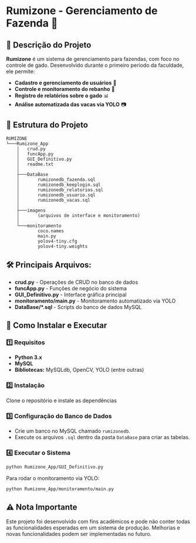 # Rumizone - Gerenciamento de Fazenda 🐄

## 📌 Descrição do Projeto

**Rumizone** é um sistema de gerenciamento para fazendas, com foco no controle de gado. Desenvolvido durante o primeiro período da faculdade, ele permite:

- **Cadastro e gerenciamento de usuários** 👥
- **Controle e monitoramento do rebanho** 🐂
- **Registro de relatórios sobre o gado** 📊
- **Análise automatizada das vacas via YOLO** 📷

## 📂 Estrutura do Projeto

```
RUMIZONE
└───Rumizone_App
    │   crud.py
    │   funcApp.py
    │   GUI_Definitivo.py
    │   readme.txt
    │
    ├───DataBase
    │       rumizonedb_fazenda.sql
    │       rumizonedb_keeplogin.sql
    │       rumizonedb_relatorios.sql
    │       rumizonedb_usuario.sql
    │       rumizonedb_vacas.sql
    │
    ├───imagens
    │       (arquivos de interface e monitoramento)
    │
    └───monitoramento
            coco.names
            main.py
            yolov4-tiny.cfg
            yolov4-tiny.weights
```

## 🛠 Principais Arquivos:

- **crud.py** - Operações de CRUD no banco de dados
- **funcApp.py** - Funções de negócio do sistema
- **GUI\_Definitivo.py** - Interface gráfica principal
- **monitoramento/main.py** - Monitoramento automatizado via YOLO
- **DataBase/\*.sql** - Scripts do banco de dados MySQL

## 🚀 Como Instalar e Executar

### 1️⃣ Requisitos

- **Python 3.x**
- **MySQL**
- **Bibliotecas:** MySQLdb, OpenCV, YOLO (entre outras)

### 2️⃣ Instalação

Clone o repositório e instale as dependências

### 3️⃣ Configuração do Banco de Dados

- Crie um banco no MySQL chamado `rumizonedb`.
- Execute os arquivos `.sql` dentro da pasta `DataBase` para criar as tabelas.

### 4️⃣ Executar o Sistema

```sh
python Rumizone_App/GUI_Definitivo.py
```

Para rodar o monitoramento via YOLO:

```sh
python Rumizone_App/monitoramento/main.py
```

## ⚠️ Nota Importante

Este projeto foi desenvolvido com fins acadêmicos e pode não conter todas as funcionalidades esperadas em um sistema de produção. Melhorias e novas funcionalidades podem ser implementadas no futuro.

